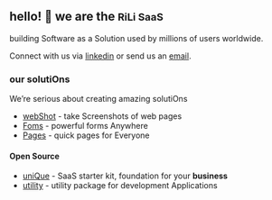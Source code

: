 ## hello! 👋 we are the <strong style='font-size:18px'>RiLi SaaS</strong>
  
building Software as a Solution used by millions of users worldwide.

<!-- 
  #### You have a need that must be solved with Software? 
  Tell us about the challenge you want to solve, and we will find a digital solutiOn.
-->
Connect with us via <a href="https://www.linkedin.com/company/rili-saas/" target="_blank">linkedin</a> or send us an [email](mailto:team@rili.be).
  
### our solutiOns
  
We’re serious about creating amazing solutiOns
  
<!-- - <a href="http://proxy.rili.be/" target="_blank">Proxy</a> - all roads, One place -->
- <a href="https://webshot.click/" target="_blank">webShot</a> - take Screenshots of web pages
- <a href="https://formson.click/" target="_blank">Foms</a> - powerful forms Anywhere
- <a href="https://pageson.click/" target="_blank">Pages</a> - quick pages for Everyone
<!-- - <a href="https://go2work.click/" target="_blank">Workspace</a> - simple, how Everything should be -->
  
<!--
### our Clients
- <a href="https://odontohora.com.br/" target="_blank">Odonto Hora</a> - Finanças na Odontologia
-->

<!-- 
#### our Courses
- <a href="https://github.com/rili-saas/template-front-end-react.js-application" target="_blank">Front-end React.js Application</a> - template code for RiLi products
- <a href="https://github.com/rili-saas/template-back-end-node.js-services" target="_blank">Back-end Node.js Services</a> - template code for RiLi products
- <a href="https://github.com/rili-saas/template-back-end-node.js-graphql" target="_blank">Back-end Node.js GraphQL</a> - template code for RiLi products
-->
  
#### Open Source
- <a href="https://github.com/rili-saas-unique" target="_blank">uniQue</a> - SaaS starter kit, foundation for your **business**
- <a href="https://github.com/ciro-maciel/utility" target="_blank">utility</a> - utility package for development Applications
